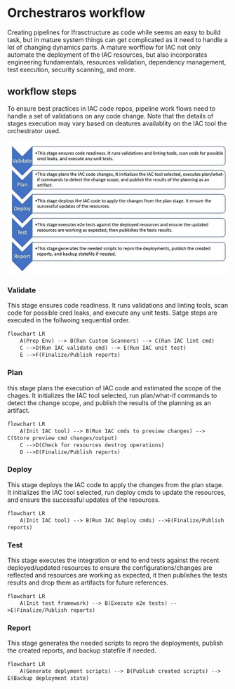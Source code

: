 # Orchestraros workflow
Creating pipelines for Ifrasctructure as code while seems an easy to build task, but in mature system things can get complicated as it need to handle a lot of changing dynamics parts. A mature worfflow for IAC not only automate the deployment of the IAC resources, but also incorporates engineering fundamentals, resources validation, dependency management, test execution, security scanning, and more.

## workflow steps
To ensure best practices in IAC code repos, pipeline work flows need to handle a set of validations on any code change. Note that the details of stages execution may vary based on deatures availablity on the IAC tool the orchestrator used.

![workflow](.\images\workflow.JPG)


### Validate
This stage ensures code readiness. It runs validations and linting tools, scan code for possible cred leaks, and execute any unit tests. Satge steps are executed in the follwoing sequential order.

```mermaid
flowchart LR
    A(Prep Env) --> B(Run Custom Scanners) --> C(Run IAC lint cmd)
    C -->D(Run IAC validate cmd) --> E(Run IAC unit test)
    E -->F(Finalize/Publish reports)

```

### Plan
this stage plans the execution of IAC code and estimated the scope of the chages. It initializes the IAC tool selected, run plan/what-if commands to detect the change scope, and publish the results of the planning as an artifact.

```mermaid
flowchart LR
    A(Init IAC tool) --> B(Run IAC cmds to preview changes) --> C(Store preview cmd changes/output)
    C -->D(Check for resources destroy operations)
    D -->E(Finalize/Publish reports)
```

### Deploy
This stage deploys the IAC code to apply the changes from the plan stage. It initializes the IAC tool selected, run deploy cmds to update the resources, and ensure the successful updates of the resources.

```mermaid
flowchart LR
    A(Init IAC tool) --> B(Run IAC Deploy cmds) -->E(Finalize/Publish reports)

```


### Test
This stage executes the integration or end to end tests against the recent deployed/updated resources to ensure the configurations/changes are reflected and resources are working as expected, it then publishes the tests results and drop them as artifacts for future references.

```mermaid
flowchart LR
    A(Init test framework) --> B(Execute e2e tests) -->E(Finalize/Publish reports)
```

### Report
This stage generates the needed scripts to repro the deployments, publish the created reports, and backup statefile if needed.

```mermaid
flowchart LR
    A(Generate deplyment scripts) --> B(Publish created scripts) --> E(Backup deployment state)
```